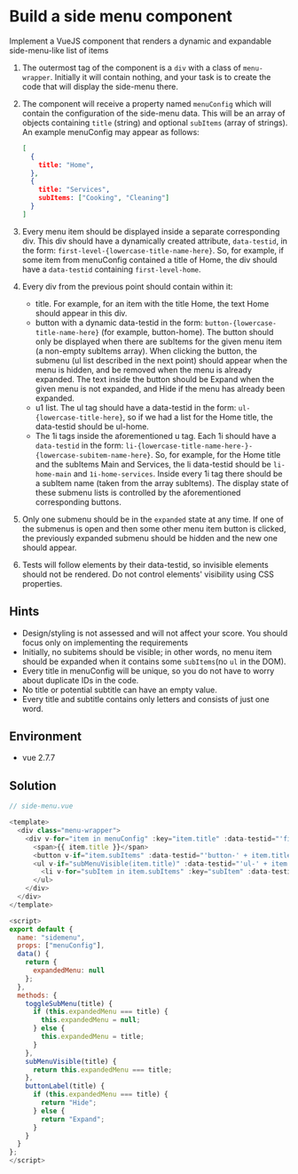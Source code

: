 # Build a side menu component

Implement a VueJS component that renders a dynamic and expandable side-menu-like list of items

1. The outermost tag of the component is a `div` with a class of `menu-wrapper`. Initially it will contain nothing, and your task is to create the code that will display the side-menu there.
2. The component will receive a property named `menuConfig` which will contain the configuration of the side-menu data. This will be an array of objects containing `title` (string) and optional `subItems` (array of strings). An example menuConfig may appear as follows:

    ```json
    [
      {
        title: "Home",
      },
      {
        title: "Services",
        subItems: ["Cooking", "Cleaning"]
      }
    ]
    ```

3. Every menu item should be displayed inside a separate corresponding div. This div should have a dynamically created attribute, `data-testid`, in the form: `first-level-{lowercase-title-name-here}`. So, for example, if some item from menuConfig contained a title of Home, the div should have a `data-testid` containing `first-level-home`.

4. Every div from the previous point should contain within it:

   - title. For example, for an item with the title Home, the text Home should appear in this div.
   - button with a dynamic data-testid in the form: `button-{lowercase-title-name-here}` (for example, button-home). The button should only be displayed when there are subItems for the given menu item (a non-empty subItems array). When clicking the button, the submenu (ul list described in the next point) should appear when the menu is hidden, and be removed when the menu is already expanded. The text inside the button should be Expand when the given menu is not expanded, and Hide if the menu has already been expanded.
   - u1 list. The ul tag should have a data-testid in the form: `ul-{lowercase-title-here}`, so if we had a list for the Home title, the data-testid should be ul-home.
   - The 1i tags inside the aforementioned u tag. Each 1i should have a `data-testid` in the form: `li-{lowercase-title-name-here-}-{lowercase-subitem-name-here}`. So, for example, for the Home title and the subItems Main and Services, the li data-testid should be `li-home-main` and `1i-home-services`. Inside every 1i tag there should be a subItem name (taken from the array subItems). The display state of these submenu lists is controlled by the aforementioned corresponding buttons.

5. Only one submenu should be in the `expanded` state at any time. If one of the submenus is open and then some other menu item button is clicked, the previously expanded submenu should be hidden and the new one should appear.
6. Tests will follow elements by their data-testid, so invisible elements should not be rendered. Do not control elements' visibility using CSS properties.

## Hints

- Design/styling is not assessed and will not affect your score. You should focus only on implementing the requirements
- Initially, no subitems should be visible; in other words, no menu item should be expanded when it contains some `subItems`(no `ul` in the DOM).
- Every title in menuConfig will be unique, so you do not have to worry about duplicate IDs in the code.
- No title or potential subtitle can have an empty value.
- Every title and subtitle contains only letters and consists of just one word.

## Environment

- vue 2.7.7

## Solution

```js
// side-menu.vue

<template>
  <div class="menu-wrapper">
    <div v-for="item in menuConfig" :key="item.title" :data-testid="'first-level-' + item.title.toLowerCase()">
      <span>{{ item.title }}</span>
      <button v-if="item.subItems" :data-testid="'button-' + item.title.toLowerCase()" @click="toggleSubMenu(item.title)">{{ buttonLabel(item.title) }}</button>
      <ul v-if="subMenuVisible(item.title)" :data-testid="'ul-' + item.title.toLowerCase()">
        <li v-for="subItem in item.subItems" :key="subItem" :data-testid="'li-' + item.title.toLowerCase() + '-' + subItem.toLowerCase()">{{ subItem }}</li>
      </ul>
    </div>
  </div>
</template>

<script>
export default {
  name: "sidemenu",
  props: ["menuConfig"],
  data() {
    return {
      expandedMenu: null
    };
  },
  methods: {
    toggleSubMenu(title) {
      if (this.expandedMenu === title) {
        this.expandedMenu = null;
      } else {
        this.expandedMenu = title;
      }
    },
    subMenuVisible(title) {
      return this.expandedMenu === title;
    },
    buttonLabel(title) {
      if (this.expandedMenu === title) {
        return "Hide";
      } else {
        return "Expand";
      }
    }
  }
};
</script>
```
